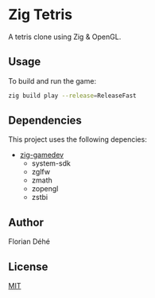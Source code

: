 # Zig Tetris

A tetris clone using Zig & OpenGL.

## Usage

To build and run the game:

```sh
zig build play --release=ReleaseFast
```

## Dependencies

This project uses the following depencies:

* [zig-gamedev](https://github.com/zig-gamedev/zig-gamedev)
  * system-sdk
  * zglfw
  * zmath
  * zopengl
  * zstbi

## Author

Florian Déhé

## License

[MIT](LICENSE)
